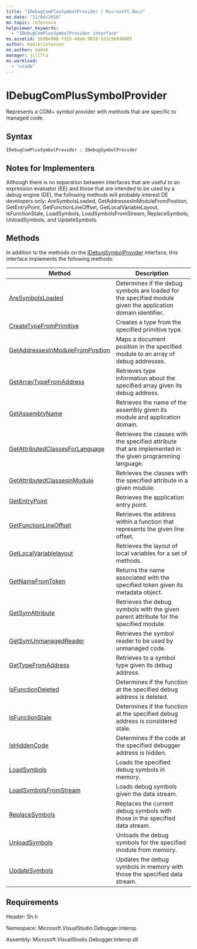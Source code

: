 ```yaml
---
title: "IDebugComPlusSymbolProvider | Microsoft Docs"
ms.date: "11/04/2016"
ms.topic: reference
helpviewer_keywords:
  - "IDebugComPlusSymbolProvider interface"
ms.assetid: 5b98e908-fd15-49a6-9010-933c9b948085
author: madskristensen
ms.author: madsk
manager: jillfra
ms.workload:
  - "vssdk"
---
```

# IDebugComPlusSymbolProvider
Represents a COM+ symbol provider with methods that are specific to managed code.

## Syntax

```
IDebugComPlusSymbolProvider : IDebugSymbolProvider
```

## Notes for Implementers
 Although there is no separation between interfaces that are useful to an expression evaluator (EE) and those that are intended to be used by a debug engine (DE), the following methods will probably interest DE developers only: AreSymbolsLoaded, GetAddressesInModuleFromPosition, GetEntryPoint, GetFunctionLineOffset, GetLocalVariableLayout, IsFunctionStale, LoadSymbols, LoadSymbolsFromStream, ReplaceSymbols, UnloadSymbols, and UpdateSymbols.

## Methods
 In addition to the methods on the [IDebugSymbolProvider](../../../extensibility/debugger/reference/idebugsymbolprovider.md) interface, this interface implements the following methods:

|Method|Description|
|------------|-----------------|
|[AreSymbolsLoaded](../../../extensibility/debugger/reference/idebugcomplussymbolprovider-aresymbolsloaded.md)|Determines if the debug symbols are loaded for the specified module given the application domain identifier.|
|[CreateTypeFromPrimitive](../../../extensibility/debugger/reference/idebugcomplussymbolprovider-createtypefromprimitive.md)|Creates a type from the specified primitive type.|
|[GetAddressesInModuleFromPosition](../../../extensibility/debugger/reference/idebugcomplussymbolprovider-getaddressesinmodulefromposition.md)|Maps a document position in the specified module to an array of debug addresses.|
|[GetArrayTypeFromAddress](../../../extensibility/debugger/reference/idebugcomplussymbolprovider-getarraytypefromaddress.md)|Retrieves type information about the specified array given its debug address.|
|[GetAssemblyName](../../../extensibility/debugger/reference/idebugcomplussymbolprovider-getassemblyname.md)|Retrieves the name of the assembly given its module and application domain.|
|[GetAttributedClassesForLanguage](../../../extensibility/debugger/reference/idebugcomplussymbolprovider-getattributedclassesforlanguage.md)|Retrieves the classes with the specified attribute that are implemented in the given programming language.|
|[GetAttributedClassesinModule](../../../extensibility/debugger/reference/idebugcomplussymbolprovider-getattributedclassesinmodule.md)|Retrieves the classes with the specified attribute in a given module.|
|[GetEntryPoint](../../../extensibility/debugger/reference/idebugcomplussymbolprovider-getentrypoint.md)|Retrieves the application entry point.|
|[GetFunctionLineOffset](../../../extensibility/debugger/reference/idebugcomplussymbolprovider-getfunctionlineoffset.md)|Retrieves the address within a function that represents the given line offset.|
|[GetLocalVariablelayout](../../../extensibility/debugger/reference/idebugcomplussymbolprovider-getlocalvariablelayout.md)|Retrieves the layout of local variables for a set of methods.|
|[GetNameFromToken](../../../extensibility/debugger/reference/idebugcomplussymbolprovider-getnamefromtoken.md)|Returns the name associated with the specified token given its metadata object.|
|[GetSymAttribute](../../../extensibility/debugger/reference/idebugcomplussymbolprovider-getsymattribute.md)|Retrieves the debug symbols with the given parent attribute for the specified module.|
|[GetSymUnmanagedReader](../../../extensibility/debugger/reference/idebugcomplussymbolprovider-getsymunmanagedreader.md)|Retrieves the symbol reader to be used by unmanaged code.|
|[GetTypeFromAddress](../../../extensibility/debugger/reference/idebugcomplussymbolprovider-gettypefromaddress.md)|Retrieves to a symbol type given its debug address.|
|[IsFunctionDeleted](../../../extensibility/debugger/reference/idebugcomplussymbolprovider-isfunctiondeleted.md)|Determines if the function at the specified debug address is deleted.|
|[IsFunctionStale](../../../extensibility/debugger/reference/idebugcomplussymbolprovider-isfunctionstale.md)|Determines if the function at the specified debug address is considered stale.|
|[IsHiddenCode](../../../extensibility/debugger/reference/idebugcomplussymbolprovider-ishiddencode.md)|Determines if the code at the specified debugger address is hidden.|
|[LoadSymbols](../../../extensibility/debugger/reference/idebugcomplussymbolprovider-loadsymbols.md)|Loads the specified debug symbols in memory.|
|[LoadSymbolsFromStream](../../../extensibility/debugger/reference/idebugcomplussymbolprovider-loadsymbolsfromstream.md)|Loads debug symbols given the data stream.|
|[ReplaceSymbols](../../../extensibility/debugger/reference/idebugcomplussymbolprovider-replacesymbols.md)|Replaces the current debug symbols with those in the specified data stream.|
|[UnloadSymbols](../../../extensibility/debugger/reference/idebugcomplussymbolprovider-unloadsymbols.md)|Unloads the debug symbols for the specified module from memory.|
|[UpdateSymbols](../../../extensibility/debugger/reference/idebugcomplussymbolprovider-updatesymbols.md)|Updates the debug symbols in memory with those the specified data stream.|

## Requirements
 Header: Sh.h

 Namespace: Microsoft.VisualStudio.Debugger.Interop

 Assembly: Microsoft.VisualStudio.Debugger.Interop.dll